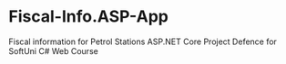 # Fiscal-Info.ASP-App
Fiscal information for Petrol Stations
ASP.NET Core Project Defence for SoftUni C# Web Course
